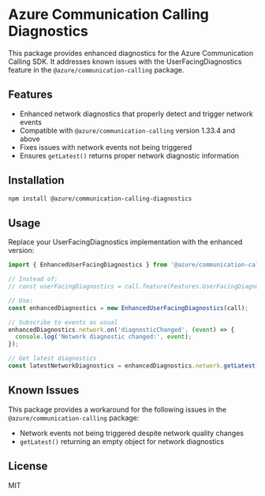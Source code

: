 # Azure Communication Calling Diagnostics

This package provides enhanced diagnostics for the Azure Communication Calling SDK. It addresses known issues with the UserFacingDiagnostics feature in the `@azure/communication-calling` package.

## Features

- Enhanced network diagnostics that properly detect and trigger network events
- Compatible with `@azure/communication-calling` version 1.33.4 and above
- Fixes issues with network events not being triggered
- Ensures `getLatest()` returns proper network diagnostic information

## Installation

```bash
npm install @azure/communication-calling-diagnostics
```

## Usage

Replace your UserFacingDiagnostics implementation with the enhanced version:

```typescript
import { EnhancedUserFacingDiagnostics } from '@azure/communication-calling-diagnostics';

// Instead of:
// const userFacingDiagnostics = call.feature(Features.UserFacingDiagnostics);

// Use:
const enhancedDiagnostics = new EnhancedUserFacingDiagnostics(call);

// Subscribe to events as usual
enhancedDiagnostics.network.on('diagnosticChanged', (event) => {
  console.log('Network diagnostic changed:', event);
});

// Get latest diagnostics
const latestNetworkDiagnostics = enhancedDiagnostics.network.getLatest();
```

## Known Issues

This package provides a workaround for the following issues in the `@azure/communication-calling` package:

- Network events not being triggered despite network quality changes
- `getLatest()` returning an empty object for network diagnostics

## License

MIT